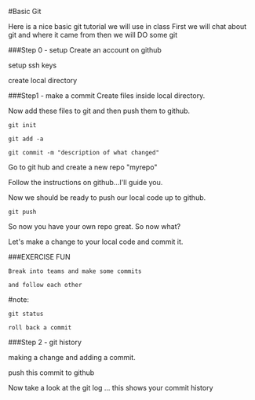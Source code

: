 #Basic Git

Here is a nice basic git tutorial we will use in class
First we will chat about git and where it came from then we will DO some git

###Step 0 - setup
Create an account on github

setup ssh keys

create local directory

###Step1 - make a commit
Create files inside local directory.

Now add these files to git and then push them to github.



	git init

	git add -a

	git commit -m "description of what changed"
	
Go to git hub and create a new repo "myrepo"

Follow the instructions on github...I'll guide you.

Now we should be ready to push our local code up to github.

	git push
	

So now you have your own repo great. So now what?

Let's make a change to your local code and commit it.

###EXERCISE FUN

	Break into teams and make some commits
	
	and follow each other
#note:

	git status
	
	roll back a commit



###Step 2 - git history

making a change and adding a commit.

push this commit to github

Now take a look at the git log ... this shows your commit history

<!-- ###Step 3 - How to Branch

So saw you want to experiment without changing original files?

Make a branch

	git checkout -b name-of-new-branch
	
Make some changes and commit them, then go back to master branch

	git checkout master

and see the original is untouched!

###Step 4 - Merge a Branch

So that's cool but how do we add those changes to the master branch?

from the master branch

	git merge name-of-branch-just-worked-on


 -->